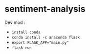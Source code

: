# sentiment-analysis


Dev mod :
- `install conda`
- `conda install -c anaconda flask`
- `export FLASK_APP="main.py"`
- `flask run`
